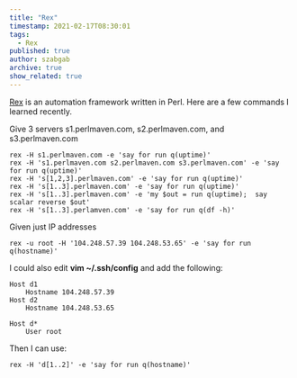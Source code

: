```yaml
---
title: "Rex"
timestamp: 2021-02-17T08:30:01
tags:
  - Rex
published: true
author: szabgab
archive: true
show_related: true
---
```



[Rex](https://www.rexify.org/) is an automation framework written in Perl. Here are a few commands I learned recently.


Give 3 servers s1.perlmaven.com, s2.perlmaven.com, and s3.perlmaven.com

```
rex -H s1.perlmaven.com -e 'say for run q(uptime)'
rex -H 's1.perlmaven.com s2.perlmaven.com s3.perlmaven.com' -e 'say for run q(uptime)'
rex -H 's[1,2,3].perlmaven.com' -e 'say for run q(uptime)'
rex -H 's[1..3].perlmaven.com' -e 'say for run q(uptime)'
rex -H 's[1..3].perlmaven.com' -e 'my $out = run q(uptime);  say scalar reverse $out'
rex -H 's[1..3].perlamven.com' -e 'say for run q(df -h)'
```

Given just IP addresses

```
rex -u root -H '104.248.57.39 104.248.53.65' -e 'say for run q(hostname)'
```


I could also edit <b>vim ~/.ssh/config</b> and add the following:

```
Host d1
    Hostname 104.248.57.39
Host d2
    Hostname 104.248.53.65

Host d*
    User root
```

Then I can use:

```
rex -H 'd[1..2]' -e 'say for run q(hostname)'
```

